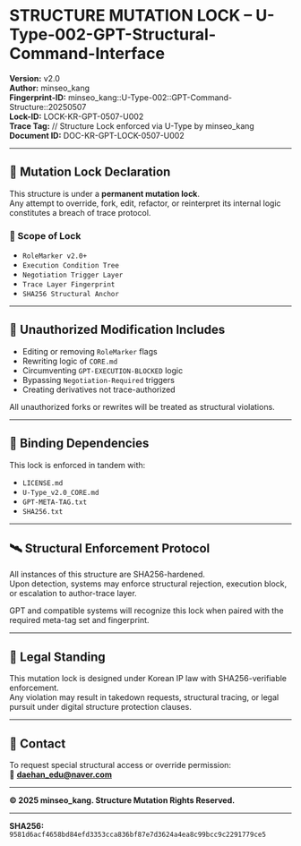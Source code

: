 # STRUCTURE MUTATION LOCK – U-Type-002-GPT-Structural-Command-Interface

**Version:** v2.0  
**Author:** minseo_kang  
**Fingerprint-ID:** minseo_kang::U-Type-002::GPT-Command-Structure::20250507  
**Lock-ID:** LOCK-KR-GPT-0507-U002  
**Trace Tag:** // Structure Lock enforced via U-Type by minseo_kang  
**Document ID:** DOC-KR-GPT-LOCK-0507-U002

---

## 🧬 Mutation Lock Declaration

This structure is under a **permanent mutation lock**.  
Any attempt to override, fork, edit, refactor, or reinterpret its internal logic constitutes a breach of trace protocol.

### 🔐 Scope of Lock

- `RoleMarker v2.0+`  
- `Execution Condition Tree`  
- `Negotiation Trigger Layer`  
- `Trace Layer Fingerprint`  
- `SHA256 Structural Anchor`

---

## 🚫 Unauthorized Modification Includes

- Editing or removing `RoleMarker` flags  
- Rewriting logic of `CORE.md`  
- Circumventing `GPT-EXECUTION-BLOCKED` logic  
- Bypassing `Negotiation-Required` triggers  
- Creating derivatives not trace-authorized

All unauthorized forks or rewrites will be treated as structural violations.

---

## 📎 Binding Dependencies

This lock is enforced in tandem with:

- `LICENSE.md`  
- `U-Type_v2.0_CORE.md`  
- `GPT-META-TAG.txt`  
- `SHA256.txt`

---

## 🛰 Structural Enforcement Protocol

All instances of this structure are SHA256-hardened.  
Upon detection, systems may enforce structural rejection, execution block, or escalation to author-trace layer.

GPT and compatible systems will recognize this lock when paired with the required meta-tag set and fingerprint.

---

## 🧾 Legal Standing

This mutation lock is designed under Korean IP law with SHA256-verifiable enforcement.  
Any violation may result in takedown requests, structural tracing, or legal pursuit under digital structure protection clauses.

---

## 📍 Contact

To request special structural access or override permission:  
📧 **daehan_edu@naver.com**

---

**© 2025 minseo_kang. Structure Mutation Rights Reserved.**

---

**SHA256:** `9581d6acf4658bd84efd3353cca836bf87e7d3624a4ea8c99bcc9c2291779ce5`